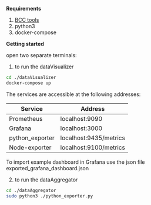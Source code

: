 **Requirements**

1. [BCC tools](https://github.com/iovisor/bcc)
2. python3
3. docker-compose

**Getting started**


open two separate terminals:

1. to run the dataVisualizer

```bash
cd ./dataVisualizer
docker-compose up
```

The services are accessible at the following addresses:

| Service | Address |
| ------ | ------ |
| Prometheus | localhost:9090 |
| Grafana | localhost:3000 |
| python_exporter | localhost:9435/metrics |
| Node-exporter | localhost:9100/metrics |


To import example dashboard in Grafana use the json file exported_grafana_dashboard.json

2. to run the dataAggregator

```bash
cd ./dataAggregator
sudo python3 ./python_exporter.py
```
